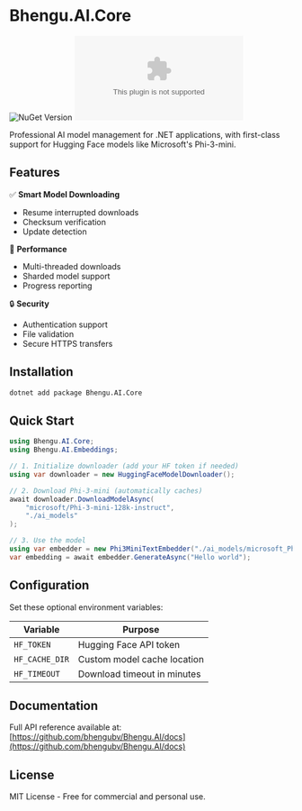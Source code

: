 # Bhengu.AI.Core

![NuGet Version](https://img.shields.io/nuget/v/Bhengu.AI.Core?color=blue) ![License](https://img.shields.io/github/license/yourusername/Bhengu.AI)

Professional AI model management for .NET applications, with first-class support for Hugging Face models like Microsoft's Phi-3-mini.

## Features

✅ **Smart Model Downloading**
- Resume interrupted downloads
- Checksum verification
- Update detection

🚀 **Performance**
- Multi-threaded downloads
- Sharded model support
- Progress reporting

🔒 **Security**
- Authentication support
- File validation
- Secure HTTPS transfers

## Installation

```bash
dotnet add package Bhengu.AI.Core
```

## Quick Start

```csharp
using Bhengu.AI.Core;
using Bhengu.AI.Embeddings;

// 1. Initialize downloader (add your HF token if needed)
using var downloader = new HuggingFaceModelDownloader();

// 2. Download Phi-3-mini (automatically caches)
await downloader.DownloadModelAsync(
    "microsoft/Phi-3-mini-128k-instruct",
    "./ai_models"
);

// 3. Use the model
using var embedder = new Phi3MiniTextEmbedder("./ai_models/microsoft_Phi-3-mini-128k-instruct");
var embedding = await embedder.GenerateAsync("Hello world");
```

## Configuration

Set these optional environment variables:

| Variable       | Purpose                          |
|----------------|----------------------------------|
| `HF_TOKEN`     | Hugging Face API token           |
| `HF_CACHE_DIR` | Custom model cache location      |
| `HF_TIMEOUT`   | Download timeout in minutes      |

## Documentation

Full API reference available at:  
[https://github.com/bhengubv/Bhengu.AI/docs](https://github.com/bhengubv/Bhengu.AI/docs)

## License

MIT License - Free for commercial and personal use.